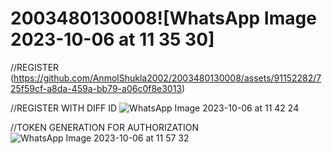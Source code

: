 # 2003480130008![WhatsApp Image 2023-10-06 at 11 35 30]
//REGISTER
(https://github.com/AnmolShukla2002/2003480130008/assets/91152282/725f59cf-a8da-459a-bb79-a06c0f8e3013)

//REGISTER WITH DIFF ID
![WhatsApp Image 2023-10-06 at 11 42 24](https://github.com/AnmolShukla2002/2003480130008/assets/91152282/06f2c32b-e3fb-45bb-bcc3-011b9587c3e2)

//TOKEN GENERATION FOR AUTHORIZATION
![WhatsApp Image 2023-10-06 at 11 57 32](https://github.com/AnmolShukla2002/2003480130008/assets/91152282/0cd1b3e7-c80b-420c-960a-dd6e9ab4b753)

